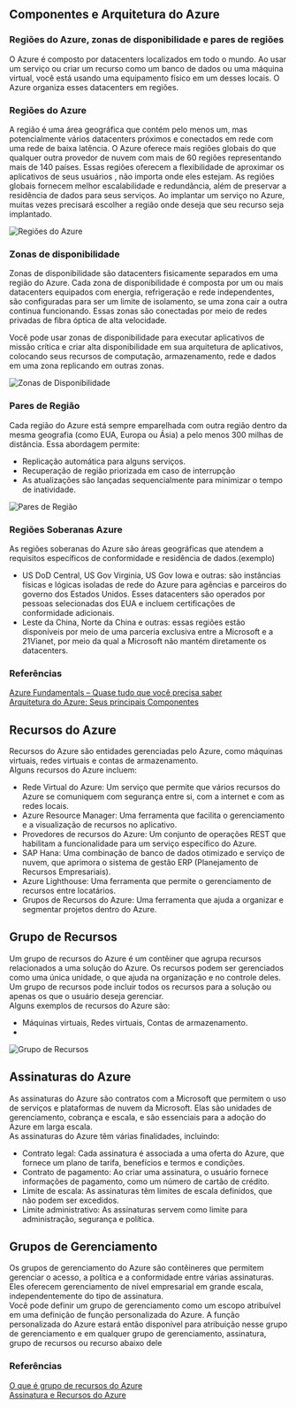 ## Componentes e Arquitetura do Azure

### Regiões do Azure, zonas de disponibilidade e pares de regiões
O Azure é composto por datacenters localizados em todo o mundo. Ao usar um serviço ou criar um recurso como um banco de dados ou uma máquina virtual, você está usando uma equipamento físico em um desses locais. O Azure organiza esses datacenters em regiões.

### Regiões do Azure
A região é uma área geográfica que contém pelo menos um, mas potencialmente vários datacenters próximos e conectados em rede com uma rede de baixa latência. O Azure oferece mais regiões globais do que qualquer outra provedor de nuvem com mais de 60 regiões representando mais de 140 países. Essas regiões oferecem a flexibilidade de aproximar os aplicativos de seus usuários , não importa onde eles estejam. As regiões globais fornecem melhor escalabilidade e redundância, além de preservar a residência de dados para seus serviços. Ao implantar um serviço no Azure, muitas vezes precisará escolher a região onde deseja que seu recurso seja implantado.<br/>

<img src="https://www.class365.com.br/wp-content/uploads/2020/10/regions-map-desktop.svg" alt="Regiões do Azure"><br/>

### Zonas de disponibilidade

Zonas de disponibilidade são datacenters fisicamente separados em uma região do Azure. Cada zona de disponibilidade é composta por um ou mais datacenters equipados com energia, refrigeração e rede independentes, são configuradas para ser um limite de isolamento, se uma zona cair a outra continua funcionando. Essas zonas são conectadas por meio de redes privadas de fibra óptica de alta velocidade.

Você pode usar zonas de disponibilidade para executar aplicativos de missão crítica e criar alta disponibilidade em sua arquitetura de aplicativos, colocando seus recursos de computação, armazenamento, rede e dados em uma zona replicando em outras zonas.<br/>

<img src="https://www.class365.com.br/wp-content/uploads/2020/10/zona-de-disponibilidade.png" alt="Zonas de Disponibilidade"><br/>

### Pares de Região
Cada região do Azure está sempre emparelhada com outra região dentro da mesma geografia (como EUA, Europa ou Ásia) a pelo menos 300 milhas de distância. Essa abordagem permite:
- Replicação automática para alguns serviços.
- Recuperação de região priorizada em caso de interrupção
- As atualizações são lançadas sequencialmente para minimizar o tempo de inatividade.<br/>

<img src="https://www.class365.com.br/wp-content/uploads/2020/10/azurepairs.png" alt="Pares de Região"><br/>

### Regiões Soberanas Azure
As regiões soberanas do Azure são áreas geográficas que atendem a requisitos específicos de conformidade e residência de dados.(exemplo)

- US DoD Central, US Gov Virginia, US Gov Iowa e outras: são instâncias físicas e lógicas isoladas de rede do Azure para agências e parceiros do governo dos Estados Unidos. Esses datacenters são operados por pessoas selecionadas dos EUA e incluem certificações de conformidade adicionais.
- Leste da China, Norte da China e outras: essas regiões estão disponíveis por meio de uma parceria exclusiva entre a Microsoft e a 21Vianet, por meio da qual a Microsoft não mantém diretamente os datacenters.

### Referências
[Azure Fundamentals – Quase tudo que você precisa saber](https://www.class365.com.br/azure/azure-fundamentals-sumario/)<br/>
[Arquitetura do Azure: Seus principais Componentes](https://www.linkedin.com/pulse/arquitetura-do-azure-seus-principais-componentes-peixoto-cardoso/)<br/>

## Recursos do Azure
Recursos do Azure são entidades gerenciadas pelo Azure, como máquinas virtuais, redes virtuais e contas de armazenamento. <br/>
Alguns recursos do Azure incluem: <br/>
- Rede Virtual do Azure: Um serviço que permite que vários recursos do Azure se comuniquem com segurança entre si, com a internet e com as redes locais. 
- Azure Resource Manager: Uma ferramenta que facilita o gerenciamento e a visualização de recursos no aplicativo. 
- Provedores de recursos do Azure: Um conjunto de operações REST que habilitam a funcionalidade para um serviço específico do Azure. 
- SAP Hana: Uma combinação de banco de dados otimizado e serviço de nuvem, que aprimora o sistema de gestão ERP (Planejamento de Recursos Empresariais). 
- Azure Lighthouse: Uma ferramenta que permite o gerenciamento de recursos entre locatários. 
- Grupos de Recursos do Azure: Uma ferramenta que ajuda a organizar e segmentar projetos dentro do Azure.

## Grupo de Recursos
Um grupo de recursos do Azure é um contêiner que agrupa recursos relacionados a uma solução do Azure. Os recursos podem ser gerenciados como uma única unidade, o que ajuda na organização e no controle deles.<br/> 
Um grupo de recursos pode incluir todos os recursos para a solução ou apenas os que o usuário deseja gerenciar. <br/>
Alguns exemplos de recursos do Azure são:<br/>
- Máquinas virtuais, Redes virtuais, Contas de armazenamento.
- 
<img src="https://miro.medium.com/v2/resize:fit:866/format:webp/1*aSwyjD1c2BVQta7f-FuNTA.png" alt="Grupo de Recursos"><br/>

## Assinaturas do Azure
As assinaturas do Azure são contratos com a Microsoft que permitem o uso de serviços e plataformas de nuvem da Microsoft. Elas são unidades de gerenciamento, cobrança e escala, e são essenciais para a adoção do Azure em larga escala.<br/> 
As assinaturas do Azure têm várias finalidades, incluindo:<br/>
- Contrato legal: Cada assinatura é associada a uma oferta do Azure, que fornece um plano de tarifa, benefícios e termos e condições.
- Contrato de pagamento: Ao criar uma assinatura, o usuário fornece informações de pagamento, como um número de cartão de crédito.
- Limite de escala: As assinaturas têm limites de escala definidos, que não podem ser excedidos.
- Limite administrativo: As assinaturas servem como limite para administração, segurança e política.<br/>

## Grupos de Gerenciamento
Os grupos de gerenciamento do Azure são contêineres que permitem gerenciar o acesso, a política e a conformidade entre várias assinaturas. Eles oferecem gerenciamento de nível empresarial em grande escala, independentemente do tipo de assinatura.<br/> 
Você pode definir um grupo de gerenciamento como um escopo atribuível em uma definição de função personalizada do Azure. A função personalizada do Azure estará então disponível para atribuição nesse grupo de gerenciamento e em qualquer grupo de gerenciamento, assinatura, grupo de recursos ou recurso abaixo dele<br/>

### Referências
[O que é grupo de recursos do Azure](https://medium.com/@rodrigocameloMCT/o-que-%C3%A9-grupo-de-recursos-do-azure-a03ef0059ad8)<br/>
[Assinatura e Recursos do Azure](https://www.linkedin.com/pulse/assinatura-e-recursos-do-azure-leopoldo-peixoto-cardoso/)<br/>








